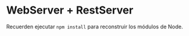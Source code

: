 # WebServer + RestServer

Recuerden ejecutar ```npm install``` para reconstruir los módulos de Node.

